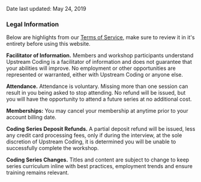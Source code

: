 Date last updated: May 24, 2019

### Legal Information

Below are highlights from our [Terms of Service](/tos), make sure to review it in it's entirety before using this website.

**Facilitator of Information.** Members and workshop participants understand Upstream Coding is a facilitator of information and does not guarantee that your abilities will improve. No employment or other opportunities are represented or warranted, either with Upstream Coding or anyone else.

**Attendance.** Attendance is voluntary. Missing more than one session can result in you being asked to stop attending. No refund will be issued, but you will have the opportunity to attend a future series at no additional cost.

**Memberships:** You may cancel your membership at anytime prior to your account billing date.

**Coding Series Deposit Refunds.** A partial deposit refund will be issued, less any credit card processing fees, only if during the interview, at the sole discretion of Upstream Coding, it is determined you will be unable to successfully complete the workshop.

**Coding Series Changes.** Titles and content are subject to change to keep series curriculum inline with best practices, employment trends and ensure training remains relevant.

